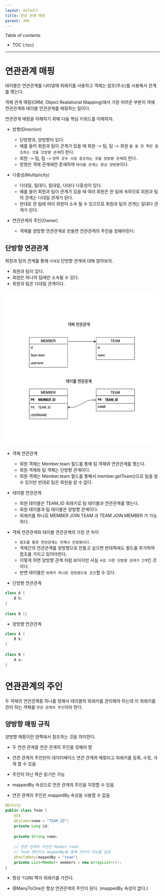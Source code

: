 ```yaml
---
layout: default
title: 연관 관계 매핑
parent: JPA
---
```



Table of contents


- TOC
{:toc}


---

# 연관관계 매핑

테이블은 연관관계를 나타낼때 외래키를 사용하고 객체는 참조(주소)를 사용해서 관계를 맺는다.

객체 관계 매핑(ORM, Object Realational Mapping)에서 가장 어려운 부분이 객체 연관관계와 테이블 연관관계를 매핑하는 일이다.

연관관계 매핑을 이해하기 위해 다음 핵심 키워드를 이해하자.

- 방향(Direction)
    - 단방향과, 양방향이 있다.
    - 예를 들어 회원과 팀이 관계가 있을 때 회원 -> 팀, 팀 -> 회원 `둘 중 한 쪽만 참조하는 것을 단방향 관계`라 한다.
    - 회원 -> 팀, 팀 -> `양쪽 모두 서로 참조하는 것을 양방향 관계`라 한다.
    - 방향은 객체 관계에만 존재하며 `테이블 관계는 항상 양방향`이다.

- 다중성(Multiplicity)
    - 다대일, 일대다, 일대일, 다대다 다중성이 있다.
    - 예를 들어 회원과 팀이 관계가 있을 때 여러 회원은 한 팀에 속하므로 회원과 팀의 관계는 다대일 관계가 된다.
    - 반대로 한 팀에 여러 회원이 소속 될 수 있으므로 회원과 팀의 관계는 일대다 관계가 된다.

- 연관관계의 주인(Owner)
    - 객체를 양방향 연관관계로 만들면 연관관계의 주인을 정해야한다.

## 단방향 연관관계

회원과 팀의 관계를 통해 `다대일` 단방향 관계에 대해 알아보자.

- 회원과 팀이 있다.
- 회원은 하나의 팀에만 소속될 수 있다.
- 회원과 팀은 다대일 관계이다.

<img src="/images/jpa/다대일_연관관계.png" width="500" height="500">

- 객체 연관관계
    - 회원 객체는 Member.team 필드를 통해 팀 객체와 연관관계를 맺는다.
    - 회원 객체와 팀 객체는 단방향 관계이다. 
    - 회원 객체는 Member.team 필드를 통해서 member.getTeam()으로 팀을 알 수 있지만 반대로 팀은 회원을 알 수 없다. 

- 테이블 연관관계
    - 회원 테이블은 TEAM_ID 외래키로 팀 테이블과 연관관계를 맺는다.
    - 회원 테이블과 팀 테이블은 양방향 관계이다.
    - 외래키를 하나로 MEMBER JOIN TEAM 과 TEAM JOIN MEMBER 가 가능하다.

- 객체 연관관계와 테이블 연관관계의 가장 큰 차이
    - `참조를 통한 연관관계는 언제나 단방향이다.`
    - 객체간의 연관관계를 양방향으로 만들고 싶으면 반대쪽에도 필드를 추가하여 참조를 가지고 있어야한다.
    - 이렇게 하면 양방향 관계 처럼 보이지만 사실 `서로 다른 단방향 관계가 2개`인 것이다.
    - 반면 테이블은 `외래키 하나로 양방향으로 조인`할 수 있다.

- 단방향 연관관계

```java
class A {
    B b;
}

class B {}
```

- 양방향 연관관계

```java
class A {
    B b;
}

class B {
    A a;
}
```

# 연관관계의 주인

두 객체의 연관관계중 하나를 정해서 테이블의 외래키를 관리해야 하는데 이 외래키를 관리 하는 객체를 `연관 관계의 주인`이라 한다.

## 양방향 매핑 규칙

양방향 매핑이란 양쪽에서 참조하는 것을 의미한다.

- 두 연관 관계중 연관 관계의 주인을 정해야 함

- 연관 관계의 주인만이 데이터베이스 연관 관계와 매핑되고 외래키를 등록, 수정, 삭제 할 수 있음

- 주인이 아닌 쪽은 읽기만 가능

- mappedBy 속성으로 연관 관계의 주인을 지정할 수 있음

- 연관 관계의 주인은 mappedBy 속성을 사용할 수 없음

```java
@Entity
public class Team {
    @Id
    @Column(name = "TEAM_ID")
    private Long id;

    private String name;

    // 연관 관계의 주인은 Member.team
    // Team 엔티티는 mappedBy를 통해 주인이 아님을 설정
    @OneToMany(mappedBy = "team") 
    private List<Member> members = new ArrayList<>();
}
```

- 항상 '다(N)'쪽이 외래키를 가진다.

- @ManyToOne은 항상 연관관계의 주인이 된다. (mappedBy 속성이 없다.)
